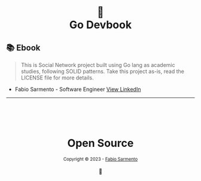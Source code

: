 <h1 align="center">
📄<br>Go Devbook
</h1>

## 📚 Ebook

> This is Social Network project built using Go lang as academic studies, following SOLID patterns.
> Take this project as-is, read the LICENSE file for more details.

- Fabio Sarmento - Software Engineer [View LinkedIn](https://www.linkedin.com/in/fabiosarmento/)

---

<div align="center">
  <br/>
  <br/>
  <br/>
    <div>
      <h1>Open Source</h1>
      <sub>Copyright © 2023 - <a href="https://www.linkedin.com/in/fabiosarmento/">Fabio Sarmento</sub></a>
    </div>
    <br/>
    💖
</div>

